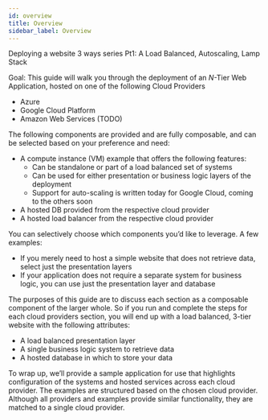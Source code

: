 ```yaml
---
id: overview
title: Overview
sidebar_label: Overview
---
```

Deploying a website 3 ways series Pt1: A Load Balanced, Autoscaling, Lamp Stack


Goal:
This guide will walk you through the deployment of an *N*-Tier Web Application, hosted on one of the following Cloud Providers

* Azure
* Google Cloud Platform
* Amazon Web Services (TODO)


The following components are provided and are fully composable, and can be selected based on your preference and need:

* A compute instance (VM) example that offers the following features:
    - Can be standalone or part of a load balanced set of systems 
    - Can be used for either presentation or business logic layers of the deployment
    - Support for auto-scaling is written today for Google Cloud, coming to the others soon
* A hosted DB provided from the respective cloud provider
* A hosted load balancer from the respective cloud provider


You can selectively choose which components you’d like to leverage. A few examples:
 - If you merely need to host a simple website that does not retrieve data, select just the presentation layers
 - If your application does not require a separate system for business logic, you can use just the presentation layer and database
 
 The purposes of this guide are to discuss each section as a composable component of the larger whole. So if you run and complete the steps for each cloud providers section, you will end up with a load balanced, 3-tier website with the following attributes:
 - A load balanced presentation layer
 - A single business logic system to retrieve data
 - A hosted database in which to store your data

To wrap up, we’ll provide a sample application for use that highlights configuration of the systems and hosted services across each cloud provider. 
The examples are structured based on the chosen cloud provider. Although all providers and examples provide similar functionality, they are matched to a single cloud provider.